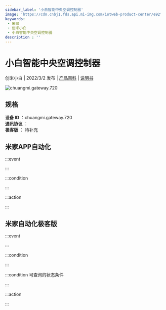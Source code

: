 ```yaml
---
sidebar_label: '小白智能中央空调控制器'
image: 'https://cdn.cnbj1.fds.api.mi-img.com/iotweb-product-center/e92f5ee2b037598e7639004655256820_1642553115692.png?GalaxyAccessKeyId=AKVGLQWBOVIRQ3XLEW&Expires=9223372036854775807&Signature=LwwR+bvIKi6B1z5Dp5dAIIjbMHk='
keywords: 
 - 米家
 - 创米小白
 - 小白智能中央空调控制器
description : ''
---
```

# 小白智能中央空调控制器

创米小白 | 2022/3/2 发布 | [产品百科](https://home.mi.com/webapp/content/baike/product/index.html?model=chuangmi.gateway.720/) | [说明书](https://home.mi.com/views/introduction.html?model=chuangmi.gateway.720&region=cn)

![chuangmi.gateway.720](https://cdn.cnbj1.fds.api.mi-img.com/iotweb-product-center/e92f5ee2b037598e7639004655256820_1642553115692.png?GalaxyAccessKeyId=AKVGLQWBOVIRQ3XLEW&Expires=9223372036854775807&Signature=LwwR+bvIKi6B1z5Dp5dAIIjbMHk=)

## 规格  
> 
**设备 ID** ：chuangmi.gateway.720  
**通讯协议** ：  
**极客版**  ： 待补充 


## 米家APP自动化  

:::event  

:::

:::condition  

:::

:::action   

:::

## 米家自动化极客版  

:::event  

:::

:::condition  

:::

:::condition 可查询的状态条件  

:::

:::action  

:::

        
